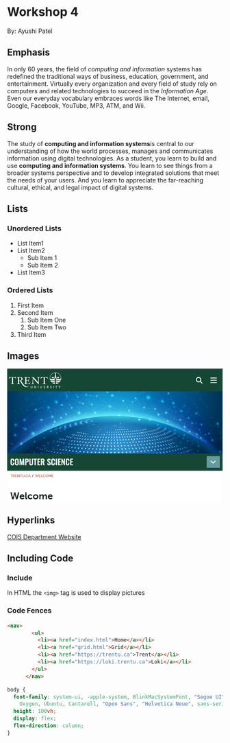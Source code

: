 # Workshop 4

By: Ayushi Patel

## Emphasis

In only 60 years, the field of *computing and information* systems has redefined the traditional ways of business, education, government, and entertainment.  Virtually every organization and every field of study rely on computers and related technologies to succeed in the _Information Age_.  Even our everyday vocabulary embraces words like The Internet, email, Google, Facebook, YouTube, MP3, ATM, and Wii.

## Strong

The study of **computing and information systems**is central to our understanding of how the world processes, manages and communicates information using digital technologies.  As a student, you learn to build and use __computing and information systems__.  You learn to see things from a broader systems perspective and to develop integrated solutions that meet the needs of your users.  And you learn to appreciate the far-reaching cultural, ethical, and legal impact of digital systems.

## Lists

### Unordered Lists

- List Item1
- List Item2
  - Sub Item 1
  - Sub Item 2
- List Item3

### Ordered Lists

1. First Item
2. Second Item
    1. Sub Item One
    2. Sub Item Two
3. Third Item

## Images

![The main page of the COIS department website](./images/mainpage.png)

## Hyperlinks

[COIS Department Website](https://www.trentu.ca/cois/)

## Including Code

### Include

In HTML the `<img>` tag is used to display pictures

### Code Fences

``` html
<nav>
        <ul>
          <li><a href="index.html">Home</a></li>
          <li><a href="grid.html">Grid</a></li>
          <li><a href="https://trentu.ca">Trent</a></li>
          <li><a href="https://loki.trentu.ca">Loki</a></li>
        </ul>
      </nav>
```


```CSS
body {
  font-family: system-ui, -apple-system, BlinkMacSystemFont, "Segoe UI", Roboto,
    Oxygen, Ubuntu, Cantarell, "Open Sans", "Helvetica Neue", sans-serif;
  height: 100vh;
  display: flex;
  flex-direction: column;
}
```